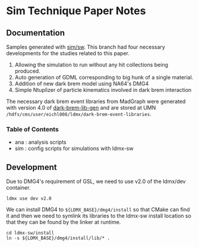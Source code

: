 # Sim Technique Paper Notes

## Documentation
Samples generated with [sim/sw](sim/sw).
This branch had four necessary developments for the studies related to this paper.
1. Allowing the simulation to run without any hit collections being produced.
2. Auto generation of GDML corresponding to big hunk of a single material.
3. Addition of new dark brem model using NA64's DMG4
4. Simple Ntuplizer of particle kinematics involved in dark brem interaction

The necessary dark brem event libraries from MadGraph were generated with version 4.0 of 
[dark-brem-lib-gen](https://github.com/tomeichlersmith/dark-brem-lib-gen) and are stored at UMN
`/hdfs/cms/user/eichl008/ldmx/dark-brem-event-libraries`.

### Table of Contents
- ana : analysis scripts
- sim : config scripts for simulations with ldmx-sw

## Development
Due to DMG4's requirement of GSL, we need to use v2.0 of the ldmx/dev container.
```
ldmx use dev v2.0
```
We can install DMG4 to `${LDMX_BASE}/dmg4/install` so that CMake can find it and
then we need to symlink its libraries to the ldmx-sw install location so that
they can be found by the linker at runtime.
```
cd ldmx-sw/install
ln -s ${LDMX_BASE}/dmg4/install/lib/* .
```

